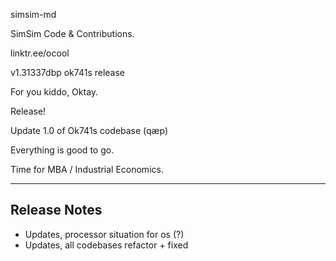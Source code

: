 simsim-md

SimSim Code & Contributions.

linktr.ee/ocool

v1.31337dbp ok741s release

For you kiddo, Oktay.

Release!

Update 1.0 of Ok741s codebase (qæp)

Everything is good to go. 

Time for MBA / Industrial Economics.

-----------
Release Notes
-----------
* Updates, processor situation for os (?)
* Updates, all codebases refactor + fixed